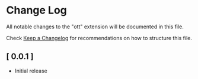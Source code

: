 # Change Log
All notable changes to the "ott" extension will be documented in this file.

Check [Keep a Changelog](http://keepachangelog.com/) for recommendations on how to structure this file.

## [ 0.0.1 ]
- Initial release